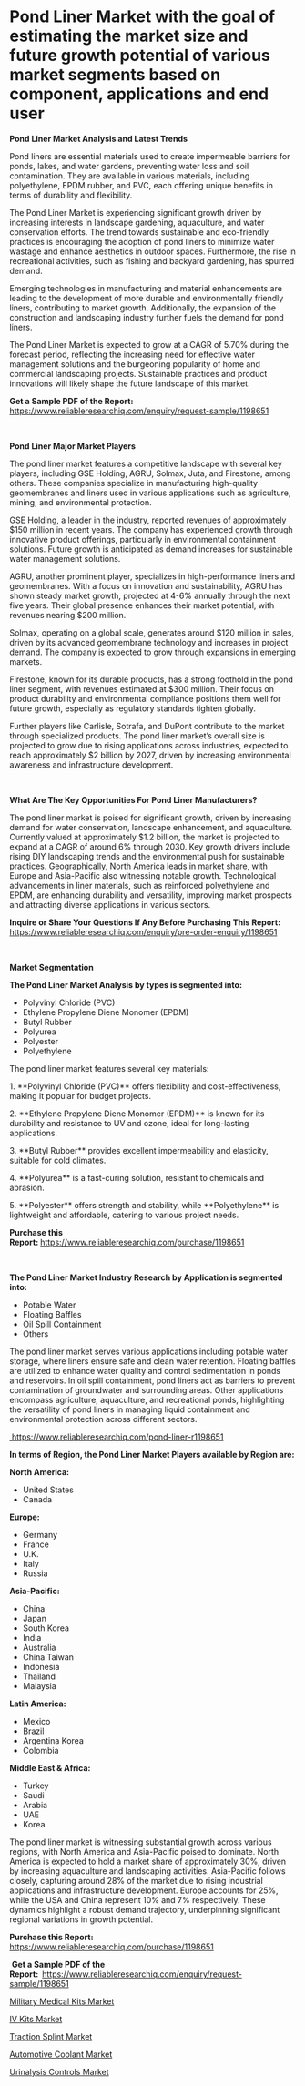 <p><h1>Pond Liner Market with the goal of estimating the market size and future growth potential of various market segments based on component, applications and end user</h1></p><p><strong>Pond Liner Market Analysis and Latest Trends</strong></p>
<p><p>Pond liners are essential materials used to create impermeable barriers for ponds, lakes, and water gardens, preventing water loss and soil contamination. They are available in various materials, including polyethylene, EPDM rubber, and PVC, each offering unique benefits in terms of durability and flexibility.</p><p>The Pond Liner Market is experiencing significant growth driven by increasing interests in landscape gardening, aquaculture, and water conservation efforts. The trend towards sustainable and eco-friendly practices is encouraging the adoption of pond liners to minimize water wastage and enhance aesthetics in outdoor spaces. Furthermore, the rise in recreational activities, such as fishing and backyard gardening, has spurred demand.</p><p>Emerging technologies in manufacturing and material enhancements are leading to the development of more durable and environmentally friendly liners, contributing to market growth. Additionally, the expansion of the construction and landscaping industry further fuels the demand for pond liners. </p><p>The Pond Liner Market is expected to grow at a CAGR of 5.70% during the forecast period, reflecting the increasing need for effective water management solutions and the burgeoning popularity of home and commercial landscaping projects. Sustainable practices and product innovations will likely shape the future landscape of this market.</p></p>
<p><strong>Get a Sample PDF of the Report:&nbsp;</strong> <a href="https://www.reliableresearchiq.com/enquiry/request-sample/1198651?utm_campaign=1094&utm_medium=2&utm_source=Github&utm_content=ia&utm_term=04112024&utm_id=pond-liner">https://www.reliableresearchiq.com/enquiry/request-sample/1198651</a></p>
<p>&nbsp;</p>
<p><strong>Pond Liner Major Market Players</strong></p>
<p><p>The pond liner market features a competitive landscape with several key players, including GSE Holding, AGRU, Solmax, Juta, and Firestone, among others. These companies specialize in manufacturing high-quality geomembranes and liners used in various applications such as agriculture, mining, and environmental protection.</p><p>GSE Holding, a leader in the industry, reported revenues of approximately $150 million in recent years. The company has experienced growth through innovative product offerings, particularly in environmental containment solutions. Future growth is anticipated as demand increases for sustainable water management solutions.</p><p>AGRU, another prominent player, specializes in high-performance liners and geomembranes. With a focus on innovation and sustainability, AGRU has shown steady market growth, projected at 4-6% annually through the next five years. Their global presence enhances their market potential, with revenues nearing $200 million.</p><p>Solmax, operating on a global scale, generates around $120 million in sales, driven by its advanced geomembrane technology and increases in project demand. The company is expected to grow through expansions in emerging markets.</p><p>Firestone, known for its durable products, has a strong foothold in the pond liner segment, with revenues estimated at $300 million. Their focus on product durability and environmental compliance positions them well for future growth, especially as regulatory standards tighten globally.</p><p>Further players like Carlisle, Sotrafa, and DuPont contribute to the market through specialized products. The pond liner market’s overall size is projected to grow due to rising applications across industries, expected to reach approximately $2 billion by 2027, driven by increasing environmental awareness and infrastructure development.</p></p>
<p>&nbsp;</p>
<p><strong>What Are The Key Opportunities For Pond Liner Manufacturers?</strong></p>
<p><p>The pond liner market is poised for significant growth, driven by increasing demand for water conservation, landscape enhancement, and aquaculture. Currently valued at approximately $1.2 billion, the market is projected to expand at a CAGR of around 6% through 2030. Key growth drivers include rising DIY landscaping trends and the environmental push for sustainable practices. Geographically, North America leads in market share, with Europe and Asia-Pacific also witnessing notable growth. Technological advancements in liner materials, such as reinforced polyethylene and EPDM, are enhancing durability and versatility, improving market prospects and attracting diverse applications in various sectors.</p></p>
<p><strong>Inquire or Share Your Questions If Any Before Purchasing This Report:</strong> <a href="https://www.reliableresearchiq.com/enquiry/pre-order-enquiry/1198651?utm_campaign=1094&utm_medium=2&utm_source=Github&utm_content=ia&utm_term=04112024&utm_id=pond-liner">https://www.reliableresearchiq.com/enquiry/pre-order-enquiry/1198651</a></p>
<p>&nbsp;</p>
<p><strong>Market Segmentation</strong></p>
<p><strong>The Pond Liner Market Analysis by types is segmented into:</strong></p>
<p><ul><li>Polyvinyl Chloride (PVC)</li><li>Ethylene Propylene Diene Monomer (EPDM)</li><li>Butyl Rubber</li><li>Polyurea</li><li>Polyester</li><li>Polyethylene</li></ul></p>
<p><p>The pond liner market features several key materials: </p><p>1. **Polyvinyl Chloride (PVC)** offers flexibility and cost-effectiveness, making it popular for budget projects.</p><p>2. **Ethylene Propylene Diene Monomer (EPDM)** is known for its durability and resistance to UV and ozone, ideal for long-lasting applications.</p><p>3. **Butyl Rubber** provides excellent impermeability and elasticity, suitable for cold climates.</p><p>4. **Polyurea** is a fast-curing solution, resistant to chemicals and abrasion.</p><p>5. **Polyester** offers strength and stability, while **Polyethylene** is lightweight and affordable, catering to various project needs.</p></p>
<p><strong>Purchase this Report:&nbsp;</strong><a href="https://www.reliableresearchiq.com/purchase/1198651?utm_campaign=1094&utm_medium=2&utm_source=Github&utm_content=ia&utm_term=04112024&utm_id=pond-liner">https://www.reliableresearchiq.com/purchase/1198651</a></p>
<p>&nbsp;</p>
<p><strong>The Pond Liner Market Industry Research by Application is segmented into:</strong></p>
<p><ul><li>Potable Water</li><li>Floating Baffles</li><li>Oil Spill Containment</li><li>Others</li></ul></p>
<p><p>The pond liner market serves various applications including potable water storage, where liners ensure safe and clean water retention. Floating baffles are utilized to enhance water quality and control sedimentation in ponds and reservoirs. In oil spill containment, pond liners act as barriers to prevent contamination of groundwater and surrounding areas. Other applications encompass agriculture, aquaculture, and recreational ponds, highlighting the versatility of pond liners in managing liquid containment and environmental protection across different sectors.</p></p>
<p><a href="https://www.reliableresearchiq.com/pond-liner-r1198651?utm_campaign=1094&utm_medium=2&utm_source=Github&utm_content=ia&utm_term=04112024&utm_id=pond-liner">&nbsp;https://www.reliableresearchiq.com/pond-liner-r1198651</a></p>
<p><strong>In terms of Region, the Pond Liner Market Players available by Region are:</strong></p>
<p>
    <p> <strong> North America: </strong>
        <ul>
            <li>United States</li>
            <li>Canada</li>
        </ul>
        </p> 
    <p> <strong> Europe: </strong>
        <ul>
            <li>Germany</li>
            <li>France</li>
            <li>U.K.</li>
            <li>Italy</li>
            <li>Russia</li>
        </ul>
        </p> 
    <p> <strong> Asia-Pacific: </strong>
        <ul>
            <li>China</li>
            <li>Japan</li>
            <li>South Korea</li>
            <li>India</li>
            <li>Australia</li>
            <li>China Taiwan</li>
            <li>Indonesia</li>
            <li>Thailand</li>
            <li>Malaysia</li>
        </ul>
        </p> 
    <p> <strong> Latin America: </strong>
        <ul>
            <li>Mexico</li>
            <li>Brazil</li>
            <li>Argentina Korea</li>
            <li>Colombia</li>
        </ul>
        </p> 
    <p> <strong> Middle East & Africa: </strong>
        <ul>
            <li>Turkey</li>
            <li>Saudi</li>
            <li>Arabia</li>
            <li>UAE</li>
            <li>Korea</li>
        </ul>
    </p>
    </p>
<p><p>The pond liner market is witnessing substantial growth across various regions, with North America and Asia-Pacific poised to dominate. North America is expected to hold a market share of approximately 30%, driven by increasing aquaculture and landscaping activities. Asia-Pacific follows closely, capturing around 28% of the market due to rising industrial applications and infrastructure development. Europe accounts for 25%, while the USA and China represent 10% and 7% respectively. These dynamics highlight a robust demand trajectory, underpinning significant regional variations in growth potential.</p></p>
<p><strong>Purchase this Report: </strong><a href="https://www.reliableresearchiq.com/purchase/1198651?utm_campaign=1094&utm_medium=2&utm_source=Github&utm_content=ia&utm_term=04112024&utm_id=pond-liner">https://www.reliableresearchiq.com/purchase/1198651</a></p>
<p>&nbsp;<strong>Get a Sample PDF of the Report:&nbsp;&nbsp;</strong><a href="https://www.reliableresearchiq.com/enquiry/request-sample/1198651?utm_campaign=1094&utm_medium=2&utm_source=Github&utm_content=ia&utm_term=04112024&utm_id=pond-liner">https://www.reliableresearchiq.com/enquiry/request-sample/1198651</a></p>
<p><strong></strong></p>
<p><p><a href="https://issuu.com/reportprime-2/docs/military-medical-kits-market-size-2_e429d12f9cb73d?utm_campaign=1094&utm_medium=2&utm_source=Github&utm_content=ia&utm_term=04112024&utm_id=pond-liner">Military Medical Kits Market</a></p><p><a href="https://issuu.com/reportprime-2/docs/iv-kits-market-size-2030.pptx_cdde9803f1a1c9?utm_campaign=1094&utm_medium=2&utm_source=Github&utm_content=ia&utm_term=04112024&utm_id=pond-liner">IV Kits Market</a></p><p><a href="https://issuu.com/reportprime-2/docs/traction-splint-market-size-2030.pp_05a5d73f22b572?utm_campaign=1094&utm_medium=2&utm_source=Github&utm_content=ia&utm_term=04112024&utm_id=pond-liner">Traction Splint Market</a></p><p><a href="https://github.com/quannafeagen6eh/Market-Research-Report-List-1/blob/main/automotive-coolant-market.md?utm_campaign=1094&utm_medium=2&utm_source=Github&utm_content=ia&utm_term=04112024&utm_id=pond-liner">Automotive Coolant Market</a></p><p><a href="https://issuu.com/reportprime-2/docs/urinalysis-controls-market-size-203_2661bd353a91bc?utm_campaign=1094&utm_medium=2&utm_source=Github&utm_content=ia&utm_term=04112024&utm_id=pond-liner">Urinalysis Controls Market</a></p></p>